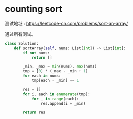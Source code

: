 # counting sort

测试地址 : https://leetcode-cn.com/problems/sort-an-array/

通过所有测试。

```python
class Solution:
    def sortArray(self, nums: List[int]) -> List[int]:
        if not nums:
            return []

        _min, _max = min(nums), max(nums)
        tmp = [0] * (_max - _min + 1)
        for each in nums:
            tmp[each - _min] += 1

        res = []
        for i, each in enumerate(tmp):
            for _ in range(each):
                res.append(i + _min)

        return res
```